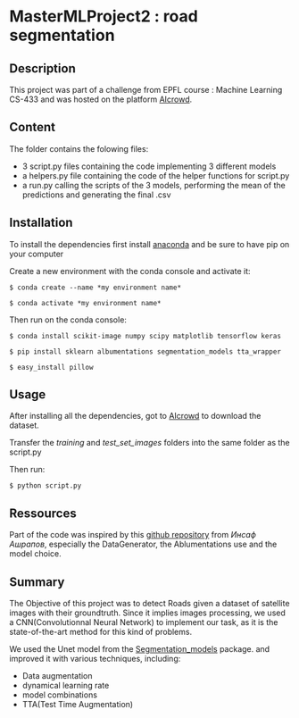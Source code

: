 # MasterMLProject2 : road segmentation

Description
-----------
This project was part of a challenge from EPFL course : Machine Learning CS-433 and was hosted on the platform [AIcrowd](https://www.aicrowd.com/).

Content
-------
The folder contains the folowing files:
 - 3 script.py files containing the code implementing 3 different models
 - a helpers.py file containing the code of the helper functions for script.py
 - a run.py calling the scripts of the 3 models, performing the mean of the predictions and generating the final .csv

Installation
------------
To install the dependencies first install [anaconda](https://www.anaconda.com/distribution/) and be sure to have pip on your computer

Create a new environment with the conda console and activate it:

```
$ conda create --name *my environment name*

$ conda activate *my environment name*
```

Then run on the conda console:

```
$ conda install scikit-image numpy scipy matplotlib tensorflow keras

$ pip install sklearn albumentations segmentation_models tta_wrapper

$ easy_install pillow
```

Usage
-----
After installing all the dependencies, got to [AIcrowd](https://www.aicrowd.com/challenges/epfl-ml-road-segmentation-2019/dataset_files)
to download the dataset.

Transfer the *training* and *test_set_images* folders into the same folder as the script.py

Then run:
```
$ python script.py
```

Ressources
----------
Part of the code was inspired by this [github repository](https://github.com/Diyago/ML-DL-scripts/blob/master/DEEP%20LEARNING/segmentation/Segmentation%20pipeline/segmentation%20pipeline.ipynb) from *Инсаф Ашрапов*, especially the DataGenerator, the Ablumentations use and the model choice.

Summary
-------
The Objective of this project was to detect Roads given a dataset of satellite images with their groundtruth. 
Since it implies images processing, we used a CNN(Convolutionnal Neural Network) to implement our task, as it is the state-of-the-art method for this kind of problems.

We used the Unet model from the [Segmentation_models](https://github.com/qubvel/segmentation_models) package. and improved it with various techniques, including: 

 - Data augmentation
 - dynamical learning rate
 - model combinations
 - TTA(Test Time Augmentation)
 
